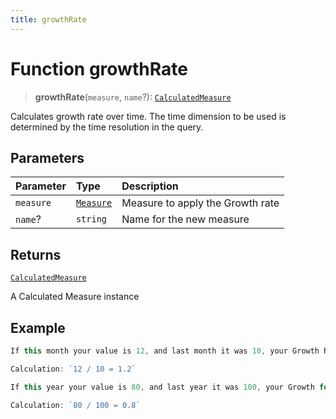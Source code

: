 ```yaml
---
title: growthRate
---
```


# Function growthRate

> **growthRate**(`measure`, `name`?): [`CalculatedMeasure`](../../../interfaces/interface.CalculatedMeasure.md)

Calculates growth rate over time. The time dimension to be used is determined by the time resolution in the query.

## Parameters

| Parameter | Type | Description |
| :------ | :------ | :------ |
| `measure` | [`Measure`](../../../interfaces/interface.Measure.md) | Measure to apply the Growth rate |
| `name`? | `string` | Name for the new measure |

## Returns

[`CalculatedMeasure`](../../../interfaces/interface.CalculatedMeasure.md)

A Calculated Measure instance

## Example

```ts
If this month your value is 12, and last month it was 10, your Growth Rate for this month is 12/10 = 120% (1.2).

Calculation: `12 / 10 = 1.2`

If this year your value is 80, and last year it was 100, your Growth for this year is 80/100 = 80% ( 0.8).

Calculation: `80 / 100 = 0.8`
```
